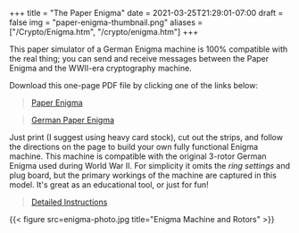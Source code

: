 +++
title = "The Paper Enigma"
date = 2021-03-25T21:29:01-07:00
draft = false
img = "paper-enigma-thumbnail.png"
aliases = ["/Crypto/Enigma.htm", "/crypto/enigma.htm"]
+++

This paper simulator of a German Enigma machine is 100% compatible with the
real thing; you can send and receive messages between the Paper Enigma and the
WWII-era cryptography machine.

Download this one-page PDF file by clicking one of the links below:

>   [Paper Enigma](paper-enigma.pdf)

>   [German Paper Enigma](paper-enigma-german.pdf)

Just print (I suggest using heavy card stock), cut out the strips, and follow the
directions on the page to build your own fully functional Enigma machine.
This machine is compatible with the original 3-rotor German Enigma used
during World War II. For simplicity it omits the *ring settings* and
plug board, but the primary workings of the machine are captured in this
model. It's great as an educational tool, or just for fun!

> [Detailed Instructions](paper-enigma-instructions.pdf)

{{< figure src=enigma-photo.jpg title="Enigma Machine and Rotors" >}}
